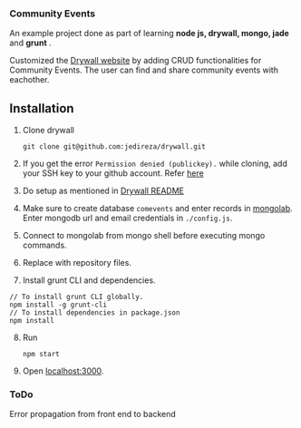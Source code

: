 ### Community Events

An example project done as part of learning **node js, drywall, mongo, jade** and **grunt** .

Customized the [Drywall website](http://jedireza.github.io/drywall/) by adding  CRUD functionalities  for Community Events.
The user can find and share community events with eachother.

## Installation

1.  Clone drywall
    ```
    git clone git@github.com:jedireza/drywall.git
    ```

2. If you get the error ``Permission denied (publickey).`` while cloning, add your SSH key to your github account. Refer [here](https://help.github.com/articles/generating-a-new-ssh-key-and-adding-it-to-the-ssh-agent/)

3. Do setup as mentioned in [Drywall README](https://github.com/jedireza/drywall)  
4. Make sure to create database ``comevents`` and enter records in [mongolab](https://mlab.com). Enter  mongodb url and email credentials in  ``./config.js``.

5. Connect to mongolab from mongo shell before executing mongo commands.

6. Replace with repository files.

7. Install grunt CLI and dependencies.

  ```
  // To install grunt CLI globally.
  npm install -g grunt-cli
  // To install dependencies in package.json
  npm install
  ```
8. Run
    ```
    npm start
    ```

9. Open [localhost:3000](localhost:3000).

### ToDo

  Error propagation from front end to backend
